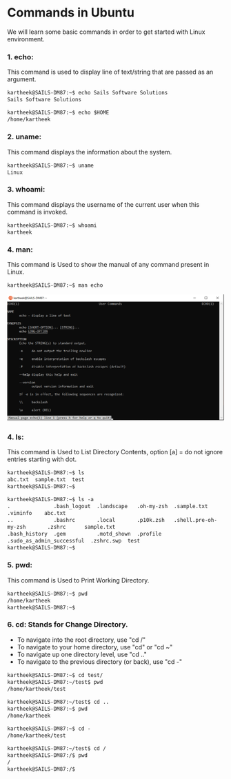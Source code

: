 # Commands in Ubuntu
We will learn some basic commands in order to get started with Linux environment.
### 1. echo: 
This command is used to display line of text/string that are passed as an argument.
```
kartheek@SAILS-DM87:~$ echo Sails Software Solutions
Sails Software Solutions
```
```
kartheek@SAILS-DM87:~$ echo $HOME
/home/kartheek
```
### 2. uname: 
This command displays the information about the system.
```
kartheek@SAILS-DM87:~$ uname
Linux
```
### 3. whoami: 
This command displays the username of the current user when this command is invoked.
```
kartheek@SAILS-DM87:~$ whoami
kartheek
```
### 4. man: 
This command is Used to show the manual of any command present in Linux.
```
kartheek@SAILS-DM87:~$ man echo
```
![Output of echo man](https://github.com/kartheek91/katacoda-scenarios/blob/main/linux-101/images/man.png)
### 4. ls: 
This command is Used to List Directory Contents, option  [a] = do not ignore entries starting with dot.

```
kartheek@SAILS-DM87:~$ ls
abc.txt  sample.txt  test
kartheek@SAILS-DM87:~$  
```
```
kartheek@SAILS-DM87:~$ ls -a
.              .bash_logout  .landscape   .oh-my-zsh  .sample.txt                .viminfo    abc.txt
..             .bashrc       .local       .p10k.zsh   .shell.pre-oh-my-zsh       .zshrc      sample.txt
.bash_history  .gem          .motd_shown  .profile    .sudo_as_admin_successful  .zshrc.swp  test
kartheek@SAILS-DM87:~$    
```
### 5. pwd: 
This command is Used to Print Working Directory.
```
kartheek@SAILS-DM87:~$ pwd
/home/kartheek
kartheek@SAILS-DM87:~$    
```

### 6. cd: Stands for Change Directory.
- To navigate into the root directory, use "cd /"
- To navigate to your home directory, use "cd" or "cd ~"
- To navigate up one directory level, use "cd .."
- To navigate to the previous directory (or back), use "cd -"
```
kartheek@SAILS-DM87:~$ cd test/
kartheek@SAILS-DM87:~/test$ pwd
/home/kartheek/test
```
```
kartheek@SAILS-DM87:~/test$ cd ..
kartheek@SAILS-DM87:~$ pwd
/home/kartheek
```
```
kartheek@SAILS-DM87:~$ cd -
/home/kartheek/test
```
```
kartheek@SAILS-DM87:~/test$ cd /
kartheek@SAILS-DM87:/$ pwd
/
kartheek@SAILS-DM87:/$    
```
